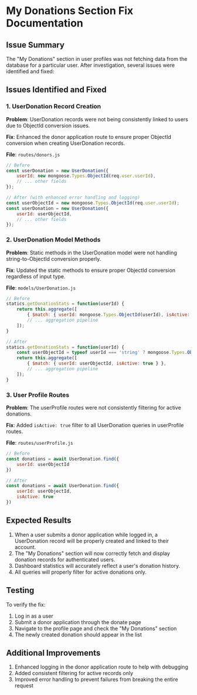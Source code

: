 # My Donations Section Fix Documentation

## Issue Summary
The "My Donations" section in user profiles was not fetching data from the database for a particular user. After investigation, several issues were identified and fixed:

## Issues Identified and Fixed

### 1. UserDonation Record Creation
**Problem**: UserDonation records were not being consistently linked to users due to ObjectId conversion issues.

**Fix**: Enhanced the donor application route to ensure proper ObjectId conversion when creating UserDonation records.

**File**: `routes/donors.js`
```javascript
// Before
const userDonation = new UserDonation({
    userId: new mongoose.Types.ObjectId(req.user.userId),
    // ... other fields
});

// After (with enhanced error handling and logging)
const userObjectId = new mongoose.Types.ObjectId(req.user.userId);
const userDonation = new UserDonation({
    userId: userObjectId,
    // ... other fields
});
```

### 2. UserDonation Model Methods
**Problem**: Static methods in the UserDonation model were not handling string-to-ObjectId conversion properly.

**Fix**: Updated the static methods to ensure proper ObjectId conversion regardless of input type.

**File**: `models/UserDonation.js`
```javascript
// Before
statics.getDonationStats = function(userId) {
    return this.aggregate([
        { $match: { userId: mongoose.Types.ObjectId(userId), isActive: true } },
        // ... aggregation pipeline
    ]);
}

// After
statics.getDonationStats = function(userId) {
    const userObjectId = typeof userId === 'string' ? mongoose.Types.ObjectId(userId) : userId;
    return this.aggregate([
        { $match: { userId: userObjectId, isActive: true } },
        // ... aggregation pipeline
    ]);
}
```

### 3. User Profile Routes
**Problem**: The userProfile routes were not consistently filtering for active donations.

**Fix**: Added `isActive: true` filter to all UserDonation queries in userProfile routes.

**File**: `routes/userProfile.js`
```javascript
// Before
const donations = await UserDonation.find({
    userId: userObjectId
})

// After
const donations = await UserDonation.find({
    userId: userObjectId,
    isActive: true
})
```

## Expected Results

1. When a user submits a donor application while logged in, a UserDonation record will be properly created and linked to their account.
2. The "My Donations" section will now correctly fetch and display donation records for authenticated users.
3. Dashboard statistics will accurately reflect a user's donation history.
4. All queries will properly filter for active donations only.

## Testing

To verify the fix:
1. Log in as a user
2. Submit a donor application through the donate page
3. Navigate to the profile page and check the "My Donations" section
4. The newly created donation should appear in the list

## Additional Improvements

1. Enhanced logging in the donor application route to help with debugging
2. Added consistent filtering for active records only
3. Improved error handling to prevent failures from breaking the entire request